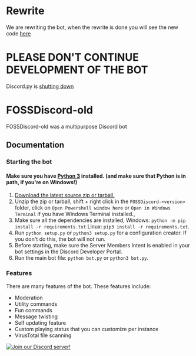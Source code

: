 # Rewrite
We are rewriting the bot, when the rewrite is done you will see the new code [here](https://github.com/FOSS-Devs/fossdiscord)
# PLEASE DON'T CONTINUE DEVELOPMENT OF THE BOT
Discord.py is [shutting down](https://gist.github.com/Rapptz/4a2f62751b9600a31a0d3c78100287f1)
# FOSSDiscord-old

FOSSDiscord-old was a multipurpose Discord bot

## Documentation

### Starting the bot
#### Make sure you have [Python 3](https://www.python.org/downloads/) installed. (and make sure that Python is in path, if you're on Windows!)
1. [Download the latest source zip or tarball.](https://github.com/FOSS-Devs/fossdiscord-old/releases/latest)
2. Unzip the zip or tarball, shift + right click in the `FOSSDiscord-<version>` folder, click on `Open Powershell window here` or `Open in Windows Terminal` if you have Windows Terminal installed., 
3. Make sure all the dependencies are installed, Windows: `python -m pip install -r requirements.txt` Linux: `pip3 install -r requirements.txt`.
4. Run `python setup.py` or `python3 setup.py` for a configuration creator. If you don't do this, the bot will not run.
5. Before starting, make sure the Server Members Intent is enabled in your bot settings in the Discord Developer Portal.
6. Run the main bot file: `python bot.py` or `python3 bot.py`.

### Features

There are many features of the bot. These features include:

- Moderation
- Utility commands
- Fun commands
- Message twisting
- Self updating feature
- Custom playing status that you can customize per instance
- VirusTotal file scanning

[![Join our Discord server!](https://discord.com/api/guilds/848464241219338250/embed.png?style=banner1)](https://discord.gg/myzbqnVUFN)
